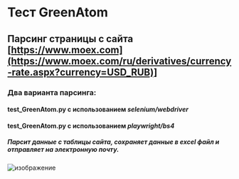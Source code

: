 # Тест GreenAtom  
  
## Парсинг страницы с сайта  [https://www.moex.com](https://www.moex.com/ru/derivatives/currency-rate.aspx?currency=USD_RUB)]
### Два варианта парсинга:
#### __test_GreenAtom.py__  с использованием    __*selenium/webdriver*__  
#### __test_GreenAtom.py__  с использованием    ___playwright/bs4___  

##### Парсит данные с таблицы сайта, сохраняет данные в excel файл и отправляет на электронную почту.


![изображение](https://github.com/drug173/Python/assets/47415634/a9efc8fc-7711-464e-9b27-f287b2ead669)


